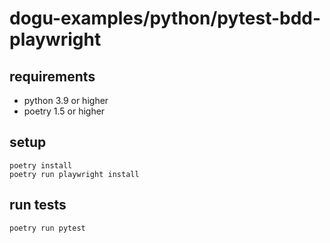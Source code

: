 # dogu-examples/python/pytest-bdd-playwright

## requirements
- python 3.9 or higher
- poetry 1.5 or higher

## setup
```shell
poetry install
poetry run playwright install
```

## run tests
```shell
poetry run pytest
```
